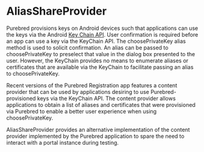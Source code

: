 # AliasShareProvider

Purebred provisions keys on Android devices such that applications can use the keys via the Android [Key Chain API](https://developer.android.com/reference/android/security/KeyChain). User confirmation is required before an app can use a key via the KeyChain API. The choosePrivateKey alias method is used to solicit confirmation. An alias can be passed to choosePrivateKey to preselect that value in the dialog box presented to the user. However, the KeyChain provides no means to enumerate aliases or certificates that are available via the KeyChain to facilitate passing an alias to choosePrivateKey. 

Recent versions of the Purebred Registration app features a content provider that can be used by applications desiring to use Purebred-provisioned keys via the KeyChain API. The content provider allows applications to obtain a list of aliases and certificates that were provisioned via Purebred to enable a better user experience when using choosePrivateKey.

AliasShareProvider provides an alternative implementation of the content provider implemented by the Purebred application to spare the need to interact with a portal instance during testing. 
